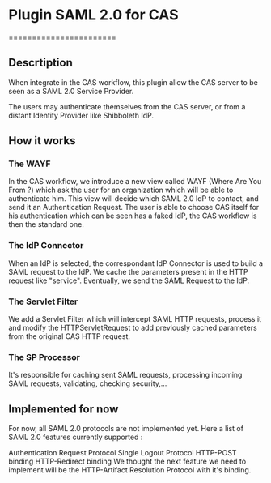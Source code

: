 # Plugin SAML 2.0 for CAS
=======================

## Descrtiption

When integrate in the CAS workflow, this plugin allow the CAS server to be seen as a SAML 2.0 Service Provider.

The users may authenticate themselves from the CAS server, or from a distant Identity Provider like Shibboleth IdP.



## How it works

### The WAYF

In the CAS workflow, we introduce a new view called WAYF (Where Are You From ?) which ask the user for an organization which will be able to authenticate him. This view will decide which SAML 2.0 IdP to contact, and send it an Authentication Request. The user is able to choose CAS itself for his authentication which can be seen has a faked IdP, the CAS workflow is then the standard one.

### The IdP Connector

When an IdP is selected, the correspondant IdP Connector is used to build a SAML request to the IdP. We cache the parameters present in the HTTP request like "service". Eventually, we send the SAML Request to the IdP.

### The Servlet Filter

We add a Servlet Filter which will intercept SAML HTTP requests, process it and modify the HTTPServletRequest to add previously cached parameters from the original CAS HTTP request.

### The SP Processor

It's responsible for caching sent SAML requests, processing incoming SAML requests, validating, checking security,...

## Implemented for now

For now, all SAML 2.0 protocols are not implemented yet. Here a list of SAML 2.0 features currently supported :

Authentication Request Protocol
Single Logout Protocol
HTTP-POST binding
HTTP-Redirect binding
We thought the next feature we need to implement will be the HTTP-Artifact Resolution Protocol with it's binding.